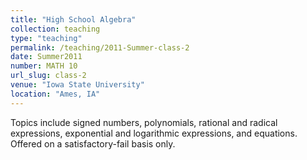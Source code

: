 ```yaml
---
title: "High School Algebra"
collection: teaching
type: "teaching"
permalink: /teaching/2011-Summer-class-2
date: Summer2011
number: MATH 10
url_slug: class-2
venue: "Iowa State University"
location: "Ames, IA"
---
```


Topics include signed numbers, polynomials, rational and radical expressions, exponential and logarithmic expressions, and equations. Offered on a satisfactory-fail basis only.
